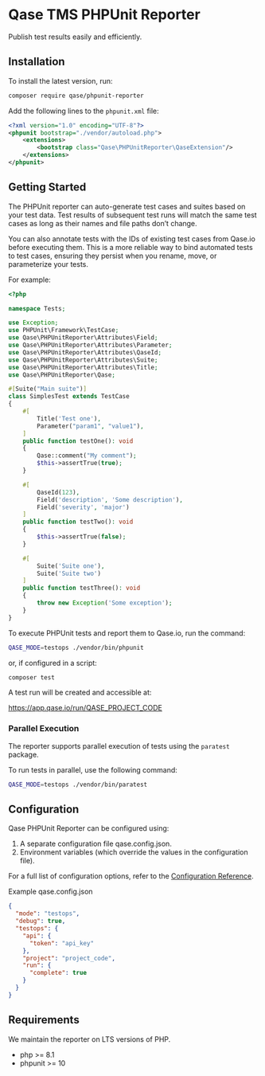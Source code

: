 # Qase TMS PHPUnit Reporter

Publish test results easily and efficiently.

## Installation

To install the latest version, run:

```sh
composer require qase/phpunit-reporter 
```

Add the following lines to the `phpunit.xml` file:

```xml
<?xml version="1.0" encoding="UTF-8"?>
<phpunit bootstrap="./vendor/autoload.php">
    <extensions>
        <bootstrap class="Qase\PHPUnitReporter\QaseExtension"/>
    </extensions>
</phpunit>
```

## Getting Started

The PHPUnit reporter can auto-generate test cases and suites based on your test data.
Test results of subsequent test runs will match the same test cases as long as their names and file paths don’t change.

You can also annotate tests with the IDs of existing test cases from Qase.io before executing them.
This is a more reliable way to bind automated tests to test cases, ensuring they persist when you rename, move, or
parameterize your tests.

For example:

```php
<?php

namespace Tests;

use Exception;
use PHPUnit\Framework\TestCase;
use Qase\PHPUnitReporter\Attributes\Field;
use Qase\PHPUnitReporter\Attributes\Parameter;
use Qase\PHPUnitReporter\Attributes\QaseId;
use Qase\PHPUnitReporter\Attributes\Suite;
use Qase\PHPUnitReporter\Attributes\Title;
use Qase\PHPUnitReporter\Qase;

#[Suite("Main suite")]
class SimplesTest extends TestCase
{
    #[
        Title('Test one'),
        Parameter("param1", "value1"),
    ]
    public function testOne(): void
    {
        Qase::comment("My comment");
        $this->assertTrue(true);
    }

    #[
        QaseId(123),
        Field('description', 'Some description'),
        Field('severity', 'major')
    ]
    public function testTwo(): void
    {
        $this->assertTrue(false);
    }

    #[
        Suite('Suite one'),
        Suite('Suite two')
    ]
    public function testThree(): void
    {
        throw new Exception('Some exception');
    }
}
```

To execute PHPUnit tests and report them to Qase.io, run the command:

```bash
QASE_MODE=testops ./vendor/bin/phpunit
```

or, if configured in a script:

```bash
composer test
```

A test run will be created and accessible at:

https://app.qase.io/run/QASE_PROJECT_CODE

### Parallel Execution

The reporter supports parallel execution of tests using the `paratest` package.

To run tests in parallel, use the following command:

```bash
QASE_MODE=testops ./vendor/bin/paratest
```

## Configuration

Qase PHPUnit Reporter can be configured using:

1. A separate configuration file qase.config.json.
2. Environment variables (which override the values in the configuration file).

For a full list of configuration options, refer to
the [Configuration Reference](https://github.com/qase-tms/qase-php-commons/blob/main/README.md#configuration).

Example qase.config.json

```json
{
  "mode": "testops",
  "debug": true,
  "testops": {
    "api": {
      "token": "api_key"
    },
    "project": "project_code",
    "run": {
      "complete": true
    }
  }
}
```

## Requirements

We maintain the reporter on LTS versions of PHP.

- php >= 8.1
- phpunit >= 10

